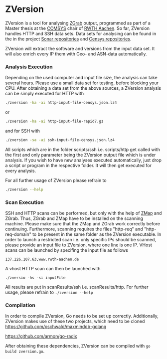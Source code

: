 # ZVersion

ZVersion is a tool for analysing [ZGrab](https://github.com/zmap/zgrab) output, programmed as part of a Master thesis at the [COMSYS](www.comsys.rwth-aachen.de) chair of [RWTH Aachen](http://www.rwth-aachen.de). So far, ZVersion handles HTTP and SSH data sets. Data sets for analysing can be found in the in the project [Sonar repositories](https://scans.io/study/sonar.http) and [Censys repositories](https://censys.io/data).

ZVersion will extract the software and versions from the input data set. It will also enrich every IP them with Geo- and ASN-data automatically.

### Analysis Execution
Depending on the used computer and input file size, the analysis can take several hours. Please use a small data set for testing, before blocking your CPU.
After obtaining a data set from the above sources, a ZVersion analysis can be simply executed for HTTP with
```bash
./zversion -ha -ai http-input-file-censys.json.lz4
```
or
```bash
./zversion -ha -ai http-input-file-rapid7.gz
```

and for SSH with

```bash
./zversion -sa -ai ssh-input-file-censys.json.lz4
```

All scripts which are in the folder scripts/ssh i.e. scripts/http get called with the first and only parameter being the ZVersion output file which is under analysis. If you wish to have new analyses executed automatically, just drop a script or program in the respective folder. It will then get executed for every analysis.

For all further usage of ZVersion please refrain to 
```bash
./zversion --help
```

### Scan Execution
SSH and HTTP scans can be performed, but only with the help of [ZMap](https://zmap.io/) and ZGrab. Thus, ZGrab and ZMap have to be installed on the scanning machine. Please make sure that the ZMap and ZGrab work correctly before continuing. Furthermore, scanning requires the files "http-req" and "http-req-domain" to be present in the same folder as the ZVersion executable.
In order to launch a restricted scan i.e. only specific IPs should be scanned, please provide an input file to ZVersion, where one line is one IP. VHost scans can be launched by specifing the input file as follows
```
137.226.107.63,www.rwth-aachen.de
```

A vhost HTTP scan can then be launched with
```
./zversio -hs -si inputFile
```
All results are put in scanResults/ssh i.e. scanResults/http. For further usage, please refrain to ```./zversion --help```

### Compilation
In order to compile ZVersion, Go needs to be set up correctly. Additionally, ZVersion makes use of these two projects, which need to be cloned
https://github.com/oschwald/maxminddb-golang

https://github.com/armon/go-radix

After obtaining these dependencies, ZVersion can be compiled with ```go build zversion.go```.
